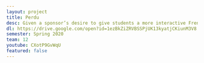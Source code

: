 ```yaml
---
layout: project
title: Perdu
desc: Given a sponsor’s desire to give students a more interactive French learning experience, Perdu is a VR quest based game targeted for Oculus Go involving many different situations one might come across in France. Set in a 1960s French Village, the player finds themselves alone in a French park with no recollection of where or who they are. Through a series of interactions, the player finds out the way “home” is by taking the train out of the city and then goes about collecting enough money for a train ticket.
dl: https://drive.google.com/open?id=1ezBkZiZRVBSSPjUK13kyatjCKiunM3V8
semester: Spring 2020
team: 12
youtube: CXotP9GvWqU
featured: false
---
```

